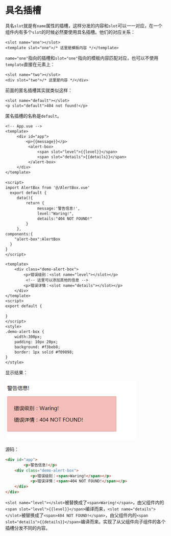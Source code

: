 # 具名插槽

具名`slot`就是有`name`属性的插槽，这样分发的内容和`slot`可以一一对应，在一个组件内有多个`slot`的时候必然要使用具名插槽。他们的对应关系：

```vue
<slot name="one"></slot>
<template slot="one">/* 这里是模板内容 */</template>
```

`name="one"`指向的插槽和`slot="one"`指向的模板内容匹配对应，也可以不使用`template`直接在元素上：

```vue
<slot name="two"></slot>
<div slot="two">/* 这里是内容 */</div>
```

前面的匿名插槽其实就类似这样：

```vue
<slot name="default"></slot>
<p slot="default">404 not found!</p>
```

匿名插槽的名称是`default`。

```vue
<!-- App.vue -->
<template>
     <div id="app">
         <p>{{message}}</p>
          <alert-box>
              <span slot="level">{{level}}</span>
              <span slot="details">{{details}}</span>
          </alert-box>
     </div>
</template>

<script>
import AlertBox from '@/AlertBox.vue'
  export default {
     data(){
         return {
              message:'警告信息!',
              level:"Waring!",
              details:"404 NOT FOUND!"
         }
     },
components:{
    "alert-box":AlertBox
  }
}
</script>
```

```vue
<template>
    <div class="demo-alert-box">
        <p>错误级别：<slot name="level"></slot></p>
         <!-- 这里可以添加其他的信息 -->
        <p>错误详情：<slot name="details"></slot></p>
    </div>
</template>
<script>
export default {

}
</script>
<style>
.demo-alert-box {
    width:300px;
    padding: 10px 20px;
    background: #f3beb8;
    border: 1px solid #f09898;
}
</style>
```

显示结果：

![具名插槽](img\named_slot.png)

源码：

```html
<div id="app">
		<p>警告信息!</p>
    <div class="demo-alert-box">
           <p>错误级别：<span>Waring!</span></p>
           <p>错误详情：<span>404 NOT FOUND!</span></p>
    </div>
</div>
```

`<slot name="level"></slot>`被替换成了`<span>Waring!</span>`，由父组件内的`<span slot="level">{{level}}</span>`编译而来，`<slot name="details"></slot>`被替换成了`<span>404 NOT FOUND!</span>`，由父组件内的`<span slot="details">{{details}}</span>`编译而来。实现了从父组件向子组件的各个插槽分发不同的内容。